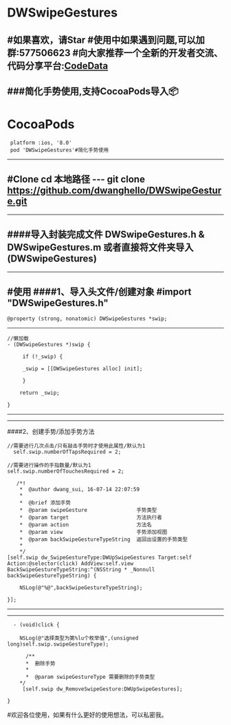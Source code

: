# DWSwipeGestures
#如果喜欢，请Star
#使用中如果遇到问题,可以加群:577506623
#向大家推荐一个全新的开发者交流、代码分享平台:[CodeData](http://www.codedata.cn)
---
###简化手势使用,支持CocoaPods导入📦
 ---
# CocoaPods
     platform :ios, '8.0'
     pod 'DWSwipeGestures'#简化手势使用
   
 ---  
#Clone
	cd 本地路径
	---
	git clone https://github.com/dwanghello/DWSwipeGesture.git
---
---
####导入封装完成文件
     DWSwipeGestures.h & DWSwipeGestures.m 或者直接将文件夹导入(DWSwipeGestures)
---
---
#使用
####1、导入头文件/创建对象
	#import "DWSwipeGestures.h"
 ---
	@property (strong, nonatomic) DWSwipeGestures *swip;
 ---
 	//懒加载
	- (DWSwipeGestures *)swip {
    
		 if (!_swip) {
        
		 _swip = [[DWSwipeGestures alloc] init];
        
		 }
    
    	return _swip;
    
	}

 ---
 ---
####2、创建手势/添加手势方法

    //需要进行几次点击/只有敲击手势时才使用此属性/默认为1
      self.swip.numberOfTapsRequired = 2;
    
    //需要进行操作的手指数量/默认为1
    self.swip.numberOfTouchesRequired = 2;

	   /*!
 	    *  @author dwang_sui, 16-07-14 22:07:59
	    *
 	    *  @brief 添加手势
        *  @param swipeGesture                手势类型
	    *  @param target                      方法执行者
	    *  @param action                      方法名
	    *  @param view                        手势添加视图
	    *  @param backSwipeGestureTypeString  返回出设置的手势类型
	    *
	    */
	[self.swip dw_SwipeGestureType:DWUpSwipeGestures Target:self Action:@selector(click) AddView:self.view BackSwipeGestureTypeString:^(NSString * _Nonnull backSwipeGestureTypeString) {
        
        NSLog(@"%@",backSwipeGestureTypeString);
        
    }];
    
 ---
 ---
 
      - (void)click {

        NSLog(@"选择类型为第%lu个枚举值",(unsigned long)self.swip.swipeGestureType);    

	      /**
 	      *  删除手势
	      *
 	      *  @param swipeGestureType 需要删除的手势类型
      	*/
      	 [self.swip dw_RemoveSwipeGesture:DWUpSwipeGestures];
    
	}
#欢迎各位使用，如果有什么更好的使用想法，可以私密我。

